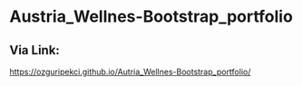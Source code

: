 # Austria_Wellnes-Bootstrap_portfolio

## Via Link:

https://ozguripekci.github.io/Autria_Wellnes-Bootstrap_portfolio/
